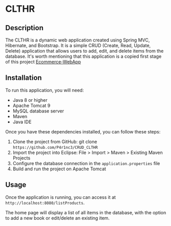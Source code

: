 
# CLTHR

## Description

The CLTHR is a dynamic web application created using Spring MVC, Hibernate, and Bootstrap. It is a simple CRUD (Create, Read, Update, Delete) application that allows users to add, edit, and delete items from the database.
It's worth mentioning that this application is a copied first stage of this project [Ecommerce-WebApp]([https://github.com/P4r1nc3/UJ_WWW_Static_Project](https://github.com/P4r1nc3/ECommerce-WebApp))


## Installation

To run this application, you will need:

- Java 8 or higher
- Apache Tomcat 9
- MySQL database server
- Maven
- Java IDE

Once you have these dependencies installed, you can follow these steps:

1. Clone the project from GitHub: git clone `https://github.com/P4r1nc3/CRUD_CLTHR`
2. Import the project into Eclipse: File > Import > Maven > Existing Maven Projects
3. Configure the database connection in the `application.properties` file
4. Build and run the project on Apache Tomcat

## Usage

Once the application is running, you can access it at `http://localhost:8080/listProducts`.

The home page will display a list of all items in the database, with the option to add a new book or edit/delete an existing item.
